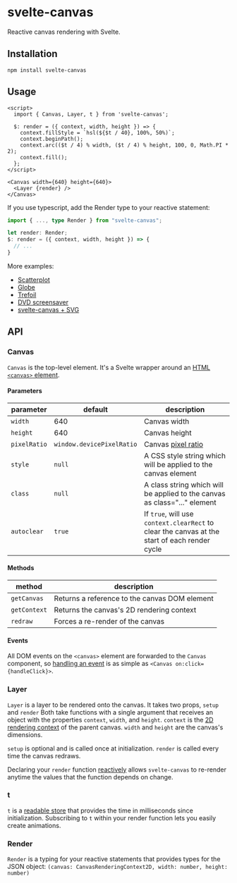 # svelte-canvas

Reactive canvas rendering with Svelte.

## Installation

`npm install svelte-canvas`

## Usage

```svelte
<script>
  import { Canvas, Layer, t } from 'svelte-canvas';

  $: render = ({ context, width, height }) => {
    context.fillStyle = `hsl(${$t / 40}, 100%, 50%)`;
    context.beginPath();
    context.arc(($t / 4) % width, ($t / 4) % height, 100, 0, Math.PI * 2);
    context.fill();
  };
</script>

<Canvas width={640} height={640}>
  <Layer {render} />
</Canvas>
```

If you use typescript, add the Render type to your reactive statement:

```ts
import { ..., type Render } from "svelte-canvas";

let render: Render;
$: render = ({ context, width, height }) => {
  // ...
}
```

More examples:

- [Scatterplot](https://svelte.dev/repl/8265c051bf754f8aba6f5d6ed9d0d74f)
- [Globe](https://svelte.dev/repl/b0c3901c51cd49f1a2f337f731942269)
- [Trefoil](https://svelte.dev/repl/44d1eb4677e2421ab20a584ca8a0a934)
- [DVD screensaver](https://svelte.dev/repl/34d79dea30b8428590b8cb76221ca1d4)
- [svelte-canvas + SVG](https://svelte.dev/repl/0df2613d2bff4ac89735edc628955937)

## API

### Canvas

`Canvas` is the top-level element. It's a Svelte wrapper around an [HTML `<canvas>` element](https://developer.mozilla.org/en-US/docs/Web/HTML/Element/canvas).

#### Parameters

| parameter    | default                   | description                                                                                             |
| ------------ | ------------------------- | ------------------------------------------------------------------------------------------------------- |
| `width`      | 640                       | Canvas width                                                                                            |
| `height`     | 640                       | Canvas height                                                                                           |
| `pixelRatio` | `window.devicePixelRatio` | Canvas [pixel ratio](https://developer.mozilla.org/en-US/docs/Web/API/Window/devicePixelRatio#Examples) |
| `style`      | `null`                    | A CSS style string which will be applied to the canvas element                                          |
| `class`      | `null`                    | A class string which will be applied to the canvas as class="..." element                                          |
| `autoclear`  | `true`                    | If `true`, will use `context.clearRect` to clear the canvas at the start of each render cycle           |

#### Methods

| method       | description                                   |
| ------------ | --------------------------------------------- |
| `getCanvas`  | Returns a reference to the canvas DOM element |
| `getContext` | Returns the canvas's 2D rendering context     |
| `redraw`     | Forces a re-render of the canvas              |

#### Events

All DOM events on the `<canvas>` element are forwarded to the `Canvas` component, so [handling an event](https://svelte.dev/docs#Element_directives) is as simple as `<Canvas on:click={handleClick}>`.

### Layer

`Layer` is a layer to be rendered onto the canvas. It takes two props, `setup` and `render` Both take functions with a single argument that receives an object with the properties `context`, `width`, and `height`. `context` is the [2D rendering context](https://developer.mozilla.org/en-US/docs/Web/API/CanvasRenderingContext2D) of the parent canvas. `width` and `height` are the canvas's dimensions.

`setup` is optional and is called once at initialization. `render` is called every time the canvas redraws.

Declaring your `render` function [reactively](https://svelte.dev/docs#3_$_marks_a_statement_as_reactive) allows `svelte-canvas` to re-render anytime the values that the function depends on change.

### t

`t` is a [readable store](https://svelte.dev/docs#readable) that provides the time in milliseconds since initialization. Subscribing to `t` within your render function lets you easily create animations.

### Render

`Render` is a typing for your reactive statements that provides types for the JSON object: `(canvas: CanvasRenderingContext2D, width: number, height: number)`
